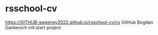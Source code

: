 # rsschool-cv
https://GITHUB-sweeney2022.github.io/rsschool-cv/cv
GitHub
Bogdan Gankevich
init:start project
